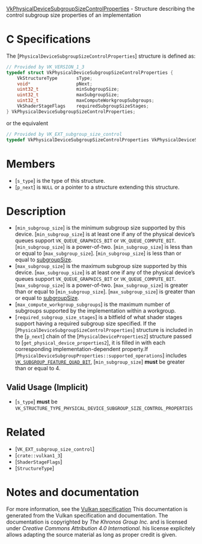 [VkPhysicalDeviceSubgroupSizeControlProperties](https://www.khronos.org/registry/vulkan/specs/1.3-extensions/man/html/VkPhysicalDeviceSubgroupSizeControlProperties.html) - Structure describing the control subgroup size properties of an implementation

# C Specifications
The [`PhysicalDeviceSubgroupSizeControlProperties`] structure is defined
as:
```c
// Provided by VK_VERSION_1_3
typedef struct VkPhysicalDeviceSubgroupSizeControlProperties {
    VkStructureType       sType;
    void*                 pNext;
    uint32_t              minSubgroupSize;
    uint32_t              maxSubgroupSize;
    uint32_t              maxComputeWorkgroupSubgroups;
    VkShaderStageFlags    requiredSubgroupSizeStages;
} VkPhysicalDeviceSubgroupSizeControlProperties;
```
or the equivalent
```c
// Provided by VK_EXT_subgroup_size_control
typedef VkPhysicalDeviceSubgroupSizeControlProperties VkPhysicalDeviceSubgroupSizeControlPropertiesEXT;
```

# Members
- [`s_type`] is the type of this structure.
- [`p_next`] is `NULL` or a pointer to a structure extending this structure.

# Description
- [`min_subgroup_size`] is the minimum subgroup size supported by this device. [`min_subgroup_size`] is at least one if any of the physical device’s queues support `VK_QUEUE_GRAPHICS_BIT` or `VK_QUEUE_COMPUTE_BIT`. [`min_subgroup_size`] is a power-of-two. [`min_subgroup_size`] is less than or equal to [`max_subgroup_size`]. [`min_subgroup_size`] is less than or equal to [subgroupSize](https://www.khronos.org/registry/vulkan/specs/1.3-extensions/html/vkspec.html#limits-subgroup-size).
- [`max_subgroup_size`] is the maximum subgroup size supported by this device. [`max_subgroup_size`] is at least one if any of the physical device’s queues support `VK_QUEUE_GRAPHICS_BIT` or `VK_QUEUE_COMPUTE_BIT`. [`max_subgroup_size`] is a power-of-two. [`max_subgroup_size`] is greater than or equal to [`min_subgroup_size`]. [`max_subgroup_size`] is greater than or equal to [subgroupSize](https://www.khronos.org/registry/vulkan/specs/1.3-extensions/html/vkspec.html#limits-subgroup-size).
- [`max_compute_workgroup_subgroups`] is the maximum number of subgroups supported by the implementation within a workgroup.
- [`required_subgroup_size_stages`] is a bitfield of what shader stages support having a required subgroup size specified.
If the [`PhysicalDeviceSubgroupSizeControlProperties`] structure is included in the [`p_next`] chain of the
[`PhysicalDeviceProperties2`] structure passed to
[`get_physical_device_properties2`], it is filled in with each
corresponding implementation-dependent property.If [`PhysicalDeviceSubgroupProperties::supported_operations`]
includes [`VK_SUBGROUP_FEATURE_QUAD_BIT`](https://www.khronos.org/registry/vulkan/specs/1.3-extensions/html/vkspec.html#features-subgroup-quad),
[`min_subgroup_size`] **must**  be greater than or equal to 4.
## Valid Usage (Implicit)
-  [`s_type`] **must**  be `VK_STRUCTURE_TYPE_PHYSICAL_DEVICE_SUBGROUP_SIZE_CONTROL_PROPERTIES`

# Related
- [`VK_EXT_subgroup_size_control`]
- [`crate::vulkan1_3`]
- [`ShaderStageFlags`]
- [`StructureType`]

# Notes and documentation
For more information, see the [Vulkan specification](https://www.khronos.org/registry/vulkan/specs/1.3-extensions/html/vkspec.html)
This documentation is generated from the Vulkan specification and documentation.
The documentation is copyrighted by *The Khronos Group Inc.* and is licensed under *Creative Commons Attribution 4.0 International*.
his license explicitely allows adapting the source material as long as proper credit is given.
        